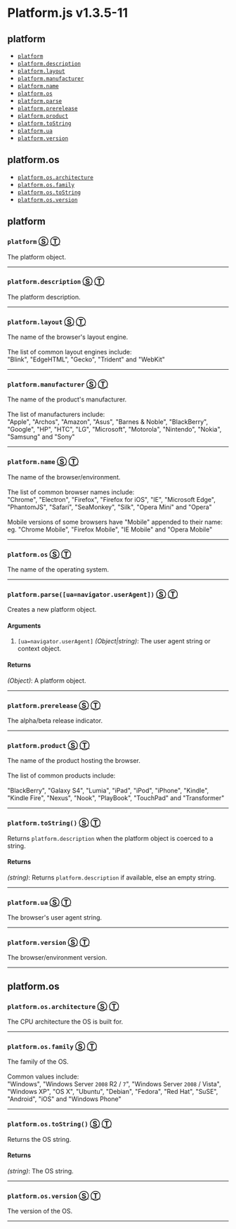 # Platform.js <span>v1.3.5-11</span>

<!-- div class="toc-container" -->




<!-- div -->

## <a name="toc-platform"></a> platform

* <a href="#platform">`platform`</a>
* <a href="#platformdescription">`platform.description`</a>
* <a href="#platformlayout">`platform.layout`</a>
* <a href="#platformmanufacturer">`platform.manufacturer`</a>
* <a href="#platformname">`platform.name`</a>
* <a href="#platformos">`platform.os`</a>
* <a href="#platformparseuanavigatoruseragent">`platform.parse`</a>
* <a href="#platformprerelease">`platform.prerelease`</a>
* <a href="#platformproduct">`platform.product`</a>
* <a href="#platformtostring">`platform.toString`</a>
* <a href="#platformua">`platform.ua`</a>
* <a href="#platformversion">`platform.version`</a>

<!-- /div -->




<!-- div -->

## <a name="toc-platform-os"></a> platform.os

* <a href="#platformosarchitecture">`platform.os.architecture`</a>
* <a href="#platformosfamily">`platform.os.family`</a>
* <a href="#platformostostring">`platform.os.toString`</a>
* <a href="#platformosversion">`platform.os.version`</a>

<!-- /div -->

<!-- /div -->

<!-- div class="doc-container" -->




<!-- div -->

## platform




<!-- div -->

### <a name="platform"></a> `platform` [&#x24C8;](https://github.com/GerHobbelt/platform.js/blob/master/platform.js#L1090 "View in source") [&#x24C9;][1]

The platform object.

---

<!-- /div -->



<!-- div -->

### <a name="platformdescription"></a> `platform.description` [&#x24C8;](https://github.com/GerHobbelt/platform.js/blob/master/platform.js#L1098 "View in source") [&#x24C9;][1]

The platform description.

---

<!-- /div -->



<!-- div -->

### <a name="platformlayout"></a> `platform.layout` [&#x24C8;](https://github.com/GerHobbelt/platform.js/blob/master/platform.js#L1109 "View in source") [&#x24C9;][1]

The name of the browser's layout engine.
<br>
<br>
The list of common layout engines include:<br>
"Blink", "EdgeHTML", "Gecko", "Trident" and "WebKit"

---

<!-- /div -->



<!-- div -->

### <a name="platformmanufacturer"></a> `platform.manufacturer` [&#x24C8;](https://github.com/GerHobbelt/platform.js/blob/master/platform.js#L1122 "View in source") [&#x24C9;][1]

The name of the product's manufacturer.
<br>
<br>
The list of manufacturers include:<br>
"Apple", "Archos", "Amazon", "Asus", "Barnes & Noble", "BlackBerry",
"Google", "HP", "HTC", "LG", "Microsoft", "Motorola", "Nintendo",
"Nokia", "Samsung" and "Sony"

---

<!-- /div -->



<!-- div -->

### <a name="platformname"></a> `platform.name` [&#x24C8;](https://github.com/GerHobbelt/platform.js/blob/master/platform.js#L1138 "View in source") [&#x24C9;][1]

The name of the browser/environment.
<br>
<br>
The list of common browser names include:<br>
"Chrome", "Electron", "Firefox", "Firefox for iOS", "IE",
"Microsoft Edge", "PhantomJS", "Safari", "SeaMonkey", "Silk",
"Opera Mini" and "Opera"
<br>
<br>
Mobile versions of some browsers have "Mobile" appended to their name:<br>
eg. "Chrome Mobile", "Firefox Mobile", "IE Mobile" and "Opera Mobile"

---

<!-- /div -->



<!-- div -->

### <a name="platformos"></a> `platform.os` [&#x24C8;](https://github.com/GerHobbelt/platform.js/blob/master/platform.js#L1183 "View in source") [&#x24C9;][1]

The name of the operating system.

---

<!-- /div -->



<!-- div -->

### <a name="platformparseuanavigatoruseragent"></a> `platform.parse([ua=navigator.userAgent])` [&#x24C8;](https://github.com/GerHobbelt/platform.js/blob/master/platform.js#L253 "View in source") [&#x24C9;][1]

Creates a new platform object.




#### Arguments

1. `[ua=navigator.userAgent]` *(Object|string)*: The user agent string or context object.




#### Returns

*(Object)*: A platform object.

---

<!-- /div -->



<!-- div -->

### <a name="platformprerelease"></a> `platform.prerelease` [&#x24C8;](https://github.com/GerHobbelt/platform.js/blob/master/platform.js#L1146 "View in source") [&#x24C9;][1]

The alpha/beta release indicator.

---

<!-- /div -->



<!-- div -->

### <a name="platformproduct"></a> `platform.product` [&#x24C8;](https://github.com/GerHobbelt/platform.js/blob/master/platform.js#L1159 "View in source") [&#x24C9;][1]

The name of the product hosting the browser.
<br>
<br>
The list of common products include:
<br>
<br>
"BlackBerry", "Galaxy S4", "Lumia", "iPad", "iPod", "iPhone", "Kindle",
"Kindle Fire", "Nexus", "Nook", "PlayBook", "TouchPad" and "Transformer"

---

<!-- /div -->



<!-- div -->

### <a name="platformtostring"></a> `platform.toString()` [&#x24C8;](https://github.com/GerHobbelt/platform.js/blob/master/platform.js#L626 "View in source") [&#x24C9;][1]

Returns `platform.description` when the platform object is coerced to a string.




#### Returns

*(string)*: Returns `platform.description` if available, else an empty string.

---

<!-- /div -->



<!-- div -->

### <a name="platformua"></a> `platform.ua` [&#x24C8;](https://github.com/GerHobbelt/platform.js/blob/master/platform.js#L1167 "View in source") [&#x24C9;][1]

The browser's user agent string.

---

<!-- /div -->



<!-- div -->

### <a name="platformversion"></a> `platform.version` [&#x24C8;](https://github.com/GerHobbelt/platform.js/blob/master/platform.js#L1175 "View in source") [&#x24C9;][1]

The browser/environment version.

---

<!-- /div -->

<!-- /div -->




<!-- div -->

## platform.os




<!-- div -->

### <a name="platformosarchitecture"></a> `platform.os.architecture` [&#x24C8;](https://github.com/GerHobbelt/platform.js/blob/master/platform.js#L1191 "View in source") [&#x24C9;][1]

The CPU architecture the OS is built for.

---

<!-- /div -->



<!-- div -->

### <a name="platformosfamily"></a> `platform.os.family` [&#x24C8;](https://github.com/GerHobbelt/platform.js/blob/master/platform.js#L1204 "View in source") [&#x24C9;][1]

The family of the OS.
<br>
<br>
Common values include:<br>
"Windows", "Windows Server `2008` R2 / `7`", "Windows Server `2008` / Vista",
"Windows XP", "OS X", "Ubuntu", "Debian", "Fedora", "Red Hat", "SuSE",
"Android", "iOS" and "Windows Phone"

---

<!-- /div -->



<!-- div -->

### <a name="platformostostring"></a> `platform.os.toString()` [&#x24C8;](https://github.com/GerHobbelt/platform.js/blob/master/platform.js#L1220 "View in source") [&#x24C9;][1]

Returns the OS string.




#### Returns

*(string)*: The OS string.

---

<!-- /div -->



<!-- div -->

### <a name="platformosversion"></a> `platform.os.version` [&#x24C8;](https://github.com/GerHobbelt/platform.js/blob/master/platform.js#L1212 "View in source") [&#x24C9;][1]

The version of the OS.

---

<!-- /div -->

<!-- /div -->

<!-- /div -->




 [1]: #toc-platform "Jump back to the TOC."
